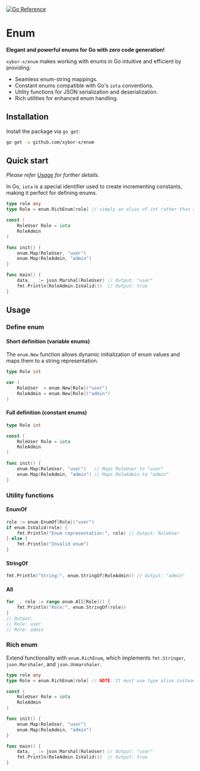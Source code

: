 [![Go Reference](https://pkg.go.dev/badge/github.com/xybor-x/enum.svg)](https://pkg.go.dev/github.com/xybor-x/enum)

# Enum

**Elegant and powerful enums for Go with zero code generation!**

`xybor-x/enum` makes working with enums in Go intuitive and efficient by providing:
- Seamless enum-string mappings.
- Constant enums compatible with Go's `iota` conventions.
- Utility functions for JSON serialization and deserialization.
- Rich utilities for enhanced enum handling.


## Installation

Install the package via `go get`:
```sh
go get -u github.com/xybor-x/enum
```

## Quick start

*Please refer [Usage](#usage) for further details.*

In Go, `iota` is a special identifier used to create incrementing constants, making it perfect for defining enums.

```go
type role any
type Role = enum.RichEnum[role] // simply an alias of int rather than a struct

const (
	RoleUser Role = iota
	RoleAdmin
)

func init() {
	enum.Map(RoleUser, "user")
	enum.Map(RoleAdmin, "admin")
}

func main() {
    data, _ := json.Marshal(RoleUser) // Output: "user"
    fmt.Println(RoleAdmin.IsValid())  // Output: true
}
```

## Usage

### Define enum

#### Short definition (variable enums)

The `enum.New` function allows dynamic initialization of enum values and maps them to a string representation.

```go
type Role int

var (
    RoleUser  = enum.New[Role]("user")
    RoleAdmin = enum.New[Role]("admin")
)
```

#### Full definition (constant enums)

``` go
type Role int

const (
    RoleUser Role = iota
    RoleAdmin
)

func init() {
    enum.Map(RoleUser, "user")   // Maps RoleUser to "user"
    enum.Map(RoleAdmin, "admin") // Maps RoleAdmin to "admin"
}
```

### Utility functions

#### EnumOf

```go
role := enum.EnumOf[Role]("user")
if enum.IsValid(role) {
    fmt.Println("Enum representation:", role) // Output: RoleUser
} else {
    fmt.Println("Invalid enum")
}
```

#### StringOf

```go
fmt.Println("String:", enum.StringOf(RoleAdmin)) // Output: "admin"
```

#### All

```go
for _, role := range enum.All[Role]() {
    fmt.Println("Role:", enum.StringOf(role))
}
// Output:
// Role: user
// Role: admin
```

### Rich enum

Extend functionality with `enum.RichEnum`, which implements `fmt.Stringer`, `json.Marshaler`, and `json.Unmarshaler`.

```go
type role any
type Role = enum.RichEnum[role] // NOTE: It must use type alias instead of type definition.

const (
    RoleUser Role = iota
    RoleAdmin
)

func init() {
    enum.Map(RoleUser, "user")
    enum.Map(RoleAdmin, "admin")
}

func main() {
    data, _ := json.Marshal(RoleUser) // Output: "user"
    fmt.Println(RoleAdmin.IsValid())  // Output: true
}
```
